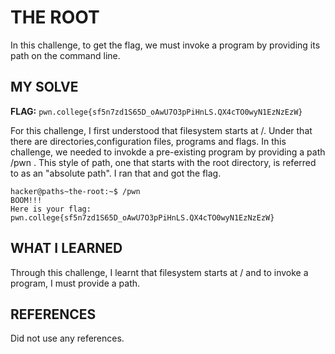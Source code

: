 # THE ROOT
In this challenge, to get the flag, we must invoke a program by providing its path on the command line. 

## MY SOLVE
**FLAG:** `pwn.college{sf5n7zd1S65D_oAwU7O3pPiHnLS.QX4cTO0wyN1EzNzEzW}` 

For this challenge, I first understood that filesystem starts at /. Under that there are directories,configuration files, programs and flags. In this challenge, we needed to invokde a pre-existing program by
providing a path /pwn .  This style of path, one that starts with the root directory, is referred to as an "absolute path". I ran that and got the flag.

```
hacker@paths~the-root:~$ /pwn
BOOM!!!
Here is your flag:
pwn.college{sf5n7zd1S65D_oAwU7O3pPiHnLS.QX4cTO0wyN1EzNzEzW}
```

## WHAT I LEARNED
Through this challenge, I learnt that filesystem starts at / and to invoke a program, I must provide a path.

## REFERENCES
Did not use any references.

